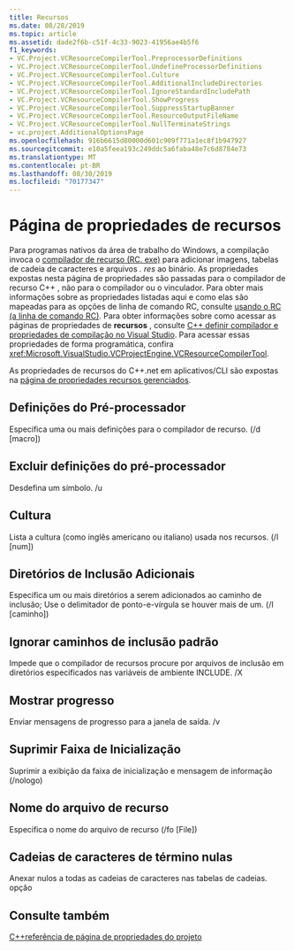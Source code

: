 ```yaml
---
title: Recursos
ms.date: 08/28/2019
ms.topic: article
ms.assetid: dade2f6b-c51f-4c33-9023-41956ae4b5f6
f1_keywords:
- VC.Project.VCResourceCompilerTool.PreprocessorDefinitions
- VC.Project.VCResourceCompilerTool.UndefineProcessorDefinitions
- VC.Project.VCResourceCompilerTool.Culture
- VC.Project.VCResourceCompilerTool.AdditionalIncludeDirectories
- VC.Project.VCResourceCompilerTool.IgnoreStandardIncludePath
- VC.Project.VCResourceCompilerTool.ShowProgress
- VC.Project.VCResourceCompilerTool.SuppressStartupBanner
- VC.Project.VCResourceCompilerTool.ResourceOutputFileName
- VC.Project.VCResourceCompilerTool.NullTerminateStrings
- vc.project.AdditionalOptionsPage
ms.openlocfilehash: 916b6615d80000d601c909f771a1ec8f1b947927
ms.sourcegitcommit: e10a5feea193c249ddc5a6faba48e7c6d8784e73
ms.translationtype: MT
ms.contentlocale: pt-BR
ms.lasthandoff: 08/30/2019
ms.locfileid: "70177347"
---
```

# <a name="resources-property-page"></a>Página de propriedades de recursos

Para programas nativos da área de trabalho do Windows, a compilação invoca o [compilador de recurso (RC. exe)](/windows/win32/menurc/resource-compiler) para adicionar imagens, tabelas de cadeia de caracteres e arquivos *. res* ao binário. As propriedades expostas nesta página de propriedades são passadas para o compilador de recurso C++ , não para o compilador ou o vinculador. Para obter mais informações sobre as propriedades listadas aqui e como elas são mapeadas para as opções de linha de comando RC, consulte [usando o RC (a linha de comando RC)](/windows/win32/menurc/using-rc-the-rc-command-line-). Para obter informações sobre como acessar as páginas de propriedades de **recursos** , consulte [ C++ definir compilador e propriedades de compilação no Visual Studio](../working-with-project-properties.md). Para acessar essas propriedades de forma programática, confira <xref:Microsoft.VisualStudio.VCProjectEngine.VCResourceCompilerTool>.

As propriedades de recursos do C++.net em aplicativos/CLI são expostas na [página de propriedades recursos gerenciados](managed-resources-property-page.md).

## <a name="preprocessor-definitions"></a>Definições do Pré-processador

Especifica uma ou mais definições para o compilador de recurso. (/d [macro])

## <a name="undefine-preprocessor-definitions"></a>Excluir definições do pré-processador

Desdefina um símbolo. /u

## <a name="culture"></a>Cultura

Lista a cultura (como inglês americano ou italiano) usada nos recursos. (/l [num])

## <a name="additional-include-directories"></a>Diretórios de Inclusão Adicionais

Especifica um ou mais diretórios a serem adicionados ao caminho de inclusão; Use o delimitador de ponto-e-vírgula se houver mais de um. (/I [caminho])

## <a name="ignore-standard-include-paths"></a>Ignorar caminhos de inclusão padrão

Impede que o compilador de recursos procure por arquivos de inclusão em diretórios especificados nas variáveis de ambiente INCLUDE. /X

## <a name="show-progress"></a>Mostrar progresso

Enviar mensagens de progresso para a janela de saída. /v

## <a name="suppress-startup-banner"></a>Suprimir Faixa de Inicialização

Suprimir a exibição da faixa de inicialização e mensagem de informação (/nologo)

## <a name="resource-file-name"></a>Nome do arquivo de recurso

Especifica o nome do arquivo de recurso (/fo [File])

## <a name="null-terminate-strings"></a>Cadeias de caracteres de término nulas 

Anexar nulos a todas as cadeias de caracteres nas tabelas de cadeias. opção

## <a name="see-also"></a>Consulte também

[C++referência de página de propriedades do projeto](property-pages-visual-cpp.md)